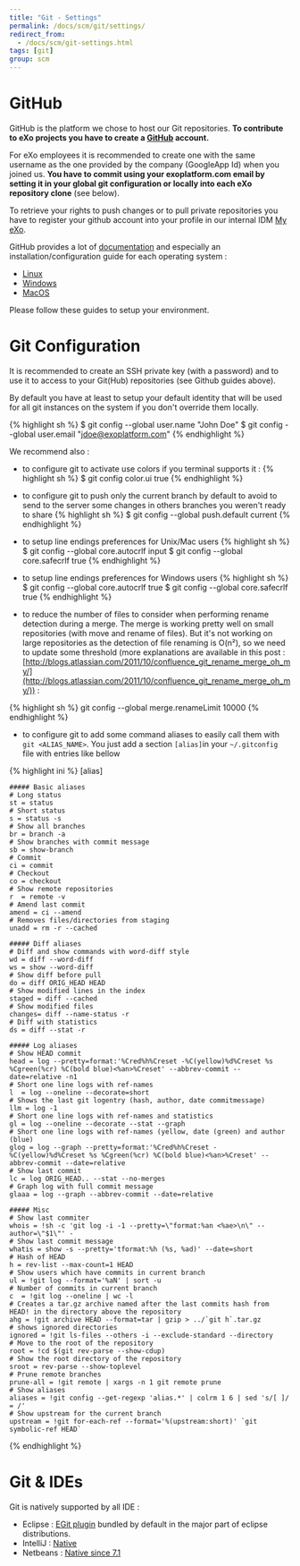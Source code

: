 ```yaml
---
title: "Git - Settings"
permalink: /docs/scm/git/settings/
redirect_from:
  - /docs/scm/git-settings.html
tags: [git]
group: scm
---
```


# GitHub

GitHub is the platform we chose to host our Git repositories.
**To contribute to eXo projects you have to create a [GitHub](https://www.github.com/) account.**

For eXo employees it is recommended to create one with the same username as the one provided by the company (GoogleApp Id) when you joined us.
**You have to commit using your exoplatform.com email by setting it in your global git configuration or locally into each eXo repository clone** (see below).

To retrieve your rights to push changes or to pull private repositories you have to register your github account into your profile in our internal IDM [My eXo](https://my.exoplatform.org).

GitHub provides a lot of [documentation](http://help.github.com/) and especially an installation/configuration guide for each operating system :

* [Linux](http://help.github.com/linux-set-up-git/)
* [Windows](http://help.github.com/win-set-up-git/)
* [MacOS](http://help.github.com/mac-set-up-git/)

Please follow these guides to setup your environment.

# Git Configuration

It is recommended to create an SSH private key (with a password) and to use it to access to your Git(Hub) repositories (see Github guides above).

By default you have at least to setup your default identity that will be used for all git instances on the system if you don't override them locally.

{% highlight sh %}
$ git config --global user.name "John Doe"
$ git config --global user.email "jdoe@exoplatform.com"
{% endhighlight %}

We recommend also :

* to configure git to activate use colors if you terminal supports it :
{% highlight sh %}
$ git config color.ui true
{% endhighlight %}

* to configure git to push only the current branch by default to avoid to send to the server some changes in others branches you weren't ready to share
{% highlight sh %}
$ git config --global push.default current
{% endhighlight %}

* to setup line endings preferences for Unix/Mac users
{% highlight sh %}
$ git config --global core.autocrlf input
$ git config --global core.safecrlf true
{% endhighlight %}

* to setup line endings preferences for Windows users
{% highlight sh %}
$ git config --global core.autocrlf true
$ git config --global core.safecrlf true
{% endhighlight %}

* to reduce the number of files to consider when performing rename detection during a merge.  The merge is working pretty well on small repositories (with move and rename of files). But it's not working on large repositories as the detection of file renaming is O(n²), so we need to update some threshold (more explanations are available in this post : [http://blogs.atlassian.com/2011/10/confluence_git_rename_merge_oh_my/](http://blogs.atlassian.com/2011/10/confluence_git_rename_merge_oh_my/)) :

{% highlight sh %}
    git config --global merge.renameLimit 10000
{% endhighlight %}

* to configure git to add some command aliases to easily call them with `git <ALIAS_NAME>`.
You just add a section `[alias]`in your `~/.gitconfig` file with entries like bellow

{% highlight ini %}
[alias]

    ##### Basic aliases
    # Long status
    st = status
    # Short status
    s = status -s
    # Show all branches
    br = branch -a
    # Show branches with commit message
    sb = show-branch
    # Commit
    ci = commit
    # Checkout
    co = checkout
    # Show remote repositories
    r  = remote -v
    # Amend last commit
    amend = ci --amend
    # Removes files/directories from staging
    unadd = rm -r --cached
    
    ##### Diff aliases
    # Diff and show commands with word-diff style
    wd = diff --word-diff
    ws = show --word-diff
    # Show diff before pull
    do = diff ORIG_HEAD HEAD
    # Show modified lines in the index
    staged = diff --cached
    # Show modified files
    changes= diff --name-status -r
    # Diff with statistics
    ds = diff --stat -r
    
    ##### Log aliases
    # Show HEAD commit
    head = log --pretty=format:'%Cred%h%Creset -%C(yellow)%d%Creset %s %Cgreen(%cr) %C(bold blue)<%an>%Creset' --abbrev-commit --date=relative -n1
    # Short one line logs with ref-names
    l  = log --oneline --decorate=short
    # Shows the last git logentry (hash, author, date commitmessage)
    llm = log -1
    # Short one line logs with ref-names and statistics
    gl = log --oneline --decorate --stat --graph
    # Short one line logs with ref-names (yellow, date (green) and author (blue)
    glog = log --graph --pretty=format:'%Cred%h%Creset -%C(yellow)%d%Creset %s %Cgreen(%cr) %C(bold blue)<%an>%Creset' --abbrev-commit --date=relative
    # Show last commit
    lc = log ORIG_HEAD.. --stat --no-merges
    # Graph log with full commit message
    glaaa = log --graph --abbrev-commit --date=relative
    
    ##### Misc
    # Show last commiter
    whois = !sh -c 'git log -i -1 --pretty=\"format:%an <%ae>\n\" --author=\"$1\"' -
    # Show last commit message
    whatis = show -s --pretty='tformat:%h (%s, %ad)' --date=short
    # Hash of HEAD
    h = rev-list --max-count=1 HEAD
    # Show users which have commits in current branch
    ul = !git log --format='%aN' | sort -u
    # Number of commits in current branch
    c  = !git log --oneline | wc -l
    # Creates a tar.gz archive named after the last commits hash from HEAD! in the directory above the repository
    ahg = !git archive HEAD --format=tar | gzip > ../`git h`.tar.gz
    # shows ignored directories
    ignored = !git ls-files --others -i --exclude-standard --directory
    # Move to the root of the repository
    root = !cd $(git rev-parse --show-cdup)
    # Show the root directory of the repository
    sroot = rev-parse --show-toplevel
    # Prune remote branches
    prune-all = !git remote | xargs -n 1 git remote prune
    # Show aliases
    aliases = !git config --get-regexp 'alias.*' | colrm 1 6 | sed 's/[ ]/ = /'
    # Show upstream for the current branch
    upstream = !git for-each-ref --format='%(upstream:short)' `git symbolic-ref HEAD`
{% endhighlight %}

# Git & IDEs

Git is natively supported by all IDE :

* Eclipse : [EGit plugin](http://www.eclipse.org/egit/) bundled by default in the major part of eclipse distributions.
* IntelliJ : [Native](http://www.jetbrains.com/idea/webhelp/using-git-integration.html)
* Netbeans : [Native since 7.1](http://netbeans.org/projects/versioncontrol/pages/Git_main)

